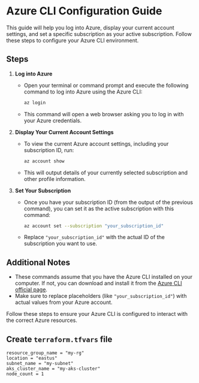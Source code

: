 # Azure CLI Configuration Guide

This guide will help you log into Azure, display your current account settings, and set a specific subscription as your active subscription. Follow these steps to configure your Azure CLI environment.

## Steps

1. **Log into Azure**
   - Open your terminal or command prompt and execute the following command to log into Azure using the Azure CLI:
     ```bash
     az login
     ```
   - This command will open a web browser asking you to log in with your Azure credentials.

2. **Display Your Current Account Settings**
   - To view the current Azure account settings, including your subscription ID, run:
     ```bash
     az account show
     ```
   - This will output details of your currently selected subscription and other profile information.

3. **Set Your Subscription**
   - Once you have your subscription ID (from the output of the previous command), you can set it as the active subscription with this command:
     ```bash
     az account set --subscription "your_subscription_id"
     ```
   - Replace `"your_subscription_id"` with the actual ID of the subscription you want to use.

## Additional Notes

- These commands assume that you have the Azure CLI installed on your computer. If not, you can download and install it from the [Azure CLI official page](https://docs.microsoft.com/en-us/cli/azure/install-azure-cli).
- Make sure to replace placeholders (like `"your_subscription_id"`) with actual values from your Azure account.

Follow these steps to ensure your Azure CLI is configured to interact with the correct Azure resources.

## Create `terraform.tfvars` file

```hcl
resource_group_name = "my-rg"
location = "eastus"
subnet_name = "my-subnet"
aks_cluster_name = "my-aks-cluster"
node_count = 1
```
